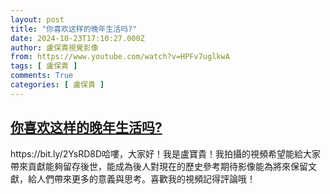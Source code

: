 ```yaml
---
layout: post
title: "你喜欢这样的晚年生活吗?"
date: 2024-10-23T17:10:27.000Z
author: 盧保貴視覺影像
from: https://www.youtube.com/watch?v=HPFv7uglkwA
tags: [ 盧保貴 ]
comments: True
categories: [ 盧保貴 ]
---
```

<!--1729703427000-->
[你喜欢这样的晚年生活吗?](https://www.youtube.com/watch?v=HPFv7uglkwA)
------

<div>
https://bit.ly/2YsRD8D哈嘍，大家好！我是盧寶貴！我拍攝的視頻希望能給大家帶來貢獻能夠留存後世，能成為後人對現在的歷史參考期待影像能為將來保留文獻，給人們帶來更多的意義與思考。喜歡我的視頻記得評論哦！
</div>
